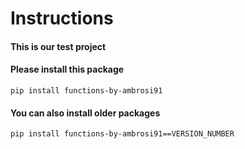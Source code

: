 # Instructions

#### This is our test project
#### Please install this package
```
pip install functions-by-ambrosi91
```

#### You can also install older packages
```
pip install functions-by-ambrosi91==VERSION_NUMBER
```
